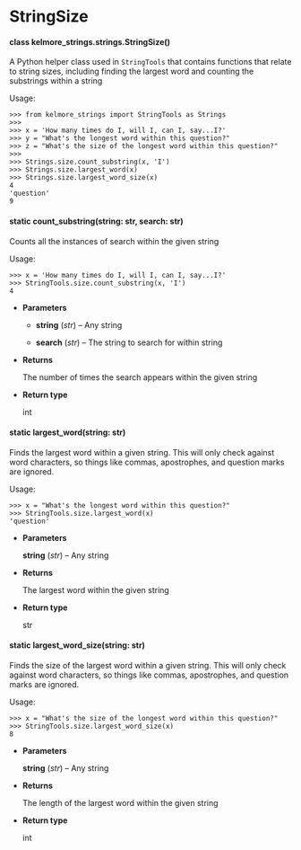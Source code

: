 <!-- kelmore__utils documentation master file, created by
sphinx-quickstart on Sun Sep  1 18:49:11 2019.
You can adapt this file completely to your liking, but it should at least
contain the root `toctree` directive. -->
# StringSize


#### class kelmore_strings.strings.StringSize()
A Python helper class used in `StringTools`
that contains functions that relate to string sizes, including finding the largest word and
counting the substrings within a string

Usage:

```
>>> from kelmore_strings import StringTools as Strings
>>>
>>> x = 'How many times do I, will I, can I, say...I?'
>>> y = "What's the longest word within this question?"
>>> z = "What's the size of the longest word within this question?"
>>>
>>> Strings.size.count_substring(x, 'I')
>>> Strings.size.largest_word(x)
>>> Strings.size.largest_word_size(x)
4
'question'
9
```


#### static count_substring(string: str, search: str)
Counts all the instances of search within the given string

Usage:

```
>>> x = 'How many times do I, will I, can I, say...I?'
>>> StringTools.size.count_substring(x, 'I')
4
```


* **Parameters**

    * **string** (*str*) – Any string

    * **search** (*str*) – The string to search for within string



* **Returns**

    The number of times the search appears within the given string



* **Return type**

    int



#### static largest_word(string: str)
Finds the largest word within a given string. This will only check against word
characters, so things like commas, apostrophes, and question marks are ignored.

Usage:

```
>>> x = "What's the longest word within this question?"
>>> StringTools.size.largest_word(x)
'question'
```


* **Parameters**

    **string** (*str*) – Any string



* **Returns**

    The largest word within the given string



* **Return type**

    str



#### static largest_word_size(string: str)
Finds the size of the largest word within a given string.  This will only check
against word characters, so things like commas, apostrophes, and question marks are
ignored.

Usage:

```
>>> x = "What's the size of the longest word within this question?"
>>> StringTools.size.largest_word_size(x)
8
```


* **Parameters**

    **string** (*str*) – Any string



* **Returns**

    The length of the largest word within the given string



* **Return type**

    int
